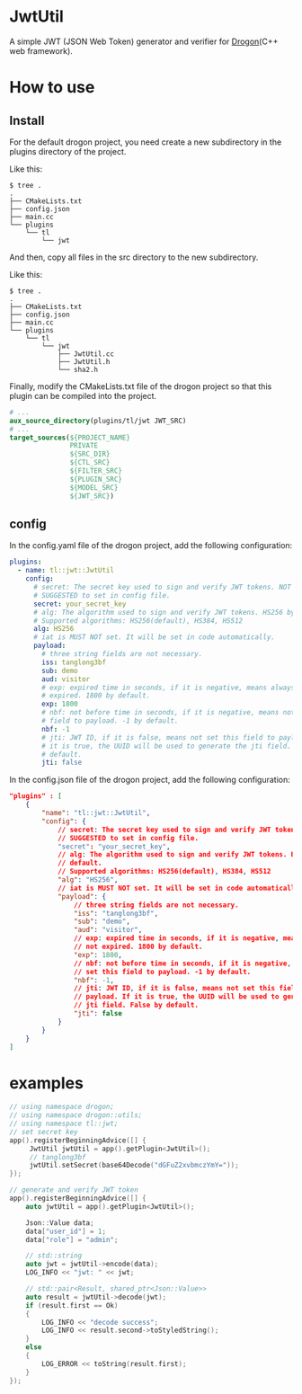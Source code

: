 # JwtUtil

A simple JWT (JSON Web Token) generator and verifier for [Drogon](https://github.com/drogonframework/drogon)(C++ web framework).

# How to use

## Install

For the default drogon project, you need create a new subdirectory in the plugins directory of the project.

Like this:

```shell
$ tree .
.
├── CMakeLists.txt
├── config.json
├── main.cc
└── plugins
    └── tl
        └── jwt
```

And then, copy all files in the src directory to the new subdirectory.

Like this:

```shell
$ tree .
.
├── CMakeLists.txt
├── config.json
├── main.cc
└── plugins
    └── tl
        └── jwt
            ├── JwtUtil.cc
            ├── JwtUtil.h
            └── sha2.h
```

Finally, modify the CMakeLists.txt file of the drogon project so that this plugin can be compiled into the project.

```cmake
# ...
aux_source_directory(plugins/tl/jwt JWT_SRC)
# ...
target_sources(${PROJECT_NAME}
               PRIVATE
               ${SRC_DIR}
               ${CTL_SRC}
               ${FILTER_SRC}
               ${PLUGIN_SRC}
               ${MODEL_SRC}
               ${JWT_SRC})
```

## config

In the config.yaml file of the drogon project, add the following configuration:

```yaml
plugins:
  - name: tl::jwt::JwtUtil
    config:
      # secret: The secret key used to sign and verify JWT tokens. NOT
      # SUGGESTED to set in config file.
      secret: your_secret_key
      # alg: The algorithm used to sign and verify JWT tokens. HS256 by default.
      # Supported algorithms: HS256(default), HS384, HS512
      alg: HS256
      # iat is MUST NOT set. It will be set in code automatically.
      payload:
        # three string fields are not necessary.
        iss: tanglong3bf
        sub: demo
        aud: visitor
        # exp: expired time in seconds, if it is negative, means always not
        # expired. 1800 by default.
        exp: 1800
        # nbf: not before time in seconds, if it is negative, means not set this
        # field to payload. -1 by default.
        nbf: -1
        # jti: JWT ID, if it is false, means not set this field to payload. If
        # it is true, the UUID will be used to generate the jti field. False by
        # default.
        jti: false
```

In the config.json file of the drogon project, add the following configuration:

```json
"plugins" : [
    {
        "name": "tl::jwt::JwtUtil",
        "config": {
            // secret: The secret key used to sign and verify JWT tokens. NOT
            // SUGGESTED to set in config file.
            "secret": "your_secret_key",
            // alg: The algorithm used to sign and verify JWT tokens. HS256 by
            // default.
            // Supported algorithms: HS256(default), HS384, HS512
            "alg": "HS256",
            // iat is MUST NOT set. It will be set in code automatically.
            "payload": {
                // three string fields are not necessary.
                "iss": "tanglong3bf",
                "sub": "demo",
                "aud": "visitor",
                // exp: expired time in seconds, if it is negative, means always
                // not expired. 1800 by default.
                "exp": 1800,
                // nbf: not before time in seconds, if it is negative, means not
                // set this field to payload. -1 by default.
                "nbf": -1,
                // jti: JWT ID, if it is false, means not set this field to
                // payload. If it is true, the UUID will be used to generate the
                // jti field. False by default.
                "jti": false
            }
        }
    }
]
```

# examples

```cpp
// using namespace drogon;
// using namespace drogon::utils;
// using namespace tl::jwt;
// set secret key
app().registerBeginningAdvice([] {
     JwtUtil jwtUtil = app().getPlugin<JwtUtil>();
     // tanglong3bf
     jwtUtil.setSecret(base64Decode("dGFuZ2xvbmczYmY="));
});

// generate and verify JWT token
app().registerBeginningAdvice([] {
    auto jwtUtil = app().getPlugin<JwtUtil>();

    Json::Value data;
    data["user_id"] = 1;
    data["role"] = "admin";

    // std::string
    auto jwt = jwtUtil->encode(data);
    LOG_INFO << "jwt: " << jwt;

    // std::pair<Result, shared_ptr<Json::Value>>
    auto result = jwtUtil->decode(jwt);
    if (result.first == Ok)
    {
        LOG_INFO << "decode success";
        LOG_INFO << result.second->toStyledString();
    }
    else
    {
        LOG_ERROR << toString(result.first);
    }
});
```
